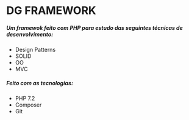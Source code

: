 # DG FRAMEWORK

##### Um framewok feito com PHP para estudo das seguintes técnicas de desenvolvimento:
- Design Patterns
- SOLID
- OO
- MVC

##### Feito com as tecnologias:
- PHP 7.2
- Composer
- Git